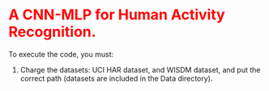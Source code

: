 # <span style="color: red;">A CNN-MLP for Human Activity Recognition.</span>

To execute the code, you must:

1. Charge the datasets: UCI HAR dataset, and WISDM dataset, and put the correct path (datasets are included in the Data directory).

